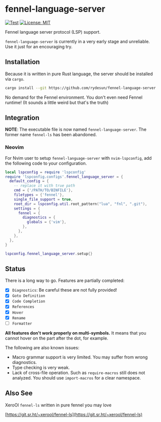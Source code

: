 # fennel-language-server

[![Test](https://github.com/rydesun/fennel-language-server/actions/workflows/test.yaml/badge.svg)](https://github.com/rydesun/fennel-language-server/actions/workflows/test.yaml)
[![License: MIT](https://img.shields.io/badge/License-MIT-blue.svg)](https://github.com/rydesun/fennel-language-server/blob/master/LICENSE)

Fennel language server protocol (LSP) support.

`fennel-language-server` is currently in a very early stage and unreliable.
Use it just for an encouraging try.

## Installation

Because it is written in pure Rust language,
the server should be installed via `cargo`.

```sh
cargo install --git https://github.com/rydesun/fennel-language-server
```

No demand for the Fennel environment. You don't even need Fennel runtime!
(It sounds a little weird but that's the truth)

## Integration

**NOTE**: The executable file is now named `fennel-language-server`.
The former name `fennel-ls` has been abandoned.

### Neovim

For Nvim user to setup `fennel-language-server` with `nvim-lspconfig`,
add the following code to your configuration.

```lua
local lspconfig = require 'lspconfig'
require 'lspconfig.configs'.fennel_language_server = {
  default_config = {
    -- replace it with true path
    cmd = {'/PATH/TO/BINFILE'},
    filetypes = {'fennel'},
    single_file_support = true,
    root_dir = lspconfig.util.root_pattern("lua", "fnl", ".git"),
    settings = {
      fennel = {
        diagnostics = {
          globals = {'vim'},
        },
      },
    },
  },
}

lspconfig.fennel_language_server.setup{}
```

## Status

There is a long way to go.
Features are partially completed:

- [x] `Diagnostics`: Be careful these are not fully provided!
- [x] `Goto Definition`
- [x] `Code Completion`
- [x] `References`
- [x] `Hover` 
- [x] `Rename` 
- [ ] `Formatter`

**All features don't work properly on multi-symbols.**
It means that you cannot hover on the part after the dot, for example.

The following are also known issues:

- Macro grammar support is very limited.
  You may suffer from wrong diagnostics.
- Type checking is very weak.
- Lack of cross-file operation.
  Such as `require-macros` still does not analyzed.
  You should use `import-macros` for a clear namespace.

## Also See

XeroOl `fennel-ls` written in pure fennel you may love

[https://git.sr.ht/~xerool/fennel-ls](https://git.sr.ht/~xerool/fennel-ls)
